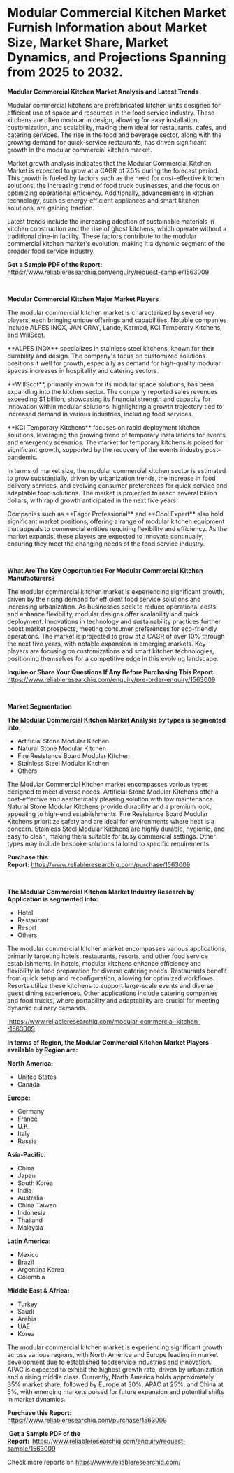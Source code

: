 <p><h1>Modular Commercial Kitchen Market Furnish Information about Market Size, Market Share, Market Dynamics, and Projections Spanning from 2025 to 2032.</h1></p><p><strong>Modular Commercial Kitchen Market Analysis and Latest Trends</strong></p>
<p><p>Modular commercial kitchens are prefabricated kitchen units designed for efficient use of space and resources in the food service industry. These kitchens are often modular in design, allowing for easy installation, customization, and scalability, making them ideal for restaurants, cafes, and catering services. The rise in the food and beverage sector, along with the growing demand for quick-service restaurants, has driven significant growth in the modular commercial kitchen market.</p><p>Market growth analysis indicates that the Modular Commercial Kitchen Market is expected to grow at a CAGR of 7.5% during the forecast period. This growth is fueled by factors such as the need for cost-effective kitchen solutions, the increasing trend of food truck businesses, and the focus on optimizing operational efficiency. Additionally, advancements in kitchen technology, such as energy-efficient appliances and smart kitchen solutions, are gaining traction.</p><p>Latest trends include the increasing adoption of sustainable materials in kitchen construction and the rise of ghost kitchens, which operate without a traditional dine-in facility. These factors contribute to the modular commercial kitchen market's evolution, making it a dynamic segment of the broader food service industry.</p></p>
<p><strong>Get a Sample PDF of the Report:&nbsp;</strong> <a href="https://www.reliableresearchiq.com/enquiry/request-sample/1563009?utm_campaign=1123&utm_medium=2&utm_source=Github&utm_content=ia&utm_term=05022025&utm_id=modular-commercial-kitchen">https://www.reliableresearchiq.com/enquiry/request-sample/1563009</a></p>
<p>&nbsp;</p>
<p><strong>Modular Commercial Kitchen Major Market Players</strong></p>
<p><p>The modular commercial kitchen market is characterized by several key players, each bringing unique offerings and capabilities. Notable companies include ALPES INOX, JAN CRAY, Lande, Karmod, KCI Temporary Kitchens, and WillScot.</p><p>**ALPES INOX** specializes in stainless steel kitchens, known for their durability and design. The company's focus on customized solutions positions it well for growth, especially as demand for high-quality modular spaces increases in hospitality and catering sectors.</p><p>**WillScot**, primarily known for its modular space solutions, has been expanding into the kitchen sector. The company reported sales revenues exceeding $1 billion, showcasing its financial strength and capacity for innovation within modular solutions, highlighting a growth trajectory tied to increased demand in various industries, including food services.</p><p>**KCI Temporary Kitchens** focuses on rapid deployment kitchen solutions, leveraging the growing trend of temporary installations for events and emergency scenarios. The market for temporary kitchens is poised for significant growth, supported by the recovery of the events industry post-pandemic.</p><p>In terms of market size, the modular commercial kitchen sector is estimated to grow substantially, driven by urbanization trends, the increase in food delivery services, and evolving consumer preferences for quick-service and adaptable food solutions. The market is projected to reach several billion dollars, with rapid growth anticipated in the next five years.</p><p>Companies such as **Fagor Professional** and **Cool Expert** also hold significant market positions, offering a range of modular kitchen equipment that appeals to commercial entities requiring flexibility and efficiency. As the market expands, these players are expected to innovate continually, ensuring they meet the changing needs of the food service industry.</p></p>
<p>&nbsp;</p>
<p><strong>What Are The Key Opportunities For Modular Commercial Kitchen Manufacturers?</strong></p>
<p><p>The modular commercial kitchen market is experiencing significant growth, driven by the rising demand for efficient food service solutions and increasing urbanization. As businesses seek to reduce operational costs and enhance flexibility, modular designs offer scalability and quick deployment. Innovations in technology and sustainability practices further boost market prospects, meeting consumer preferences for eco-friendly operations. The market is projected to grow at a CAGR of over 10% through the next five years, with notable expansion in emerging markets. Key players are focusing on customizations and smart kitchen technologies, positioning themselves for a competitive edge in this evolving landscape.</p></p>
<p><strong>Inquire or Share Your Questions If Any Before Purchasing This Report:</strong> <a href="https://www.reliableresearchiq.com/enquiry/pre-order-enquiry/1563009?utm_campaign=1123&utm_medium=2&utm_source=Github&utm_content=ia&utm_term=05022025&utm_id=modular-commercial-kitchen">https://www.reliableresearchiq.com/enquiry/pre-order-enquiry/1563009</a></p>
<p>&nbsp;</p>
<p><strong>Market Segmentation</strong></p>
<p><strong>The Modular Commercial Kitchen Market Analysis by types is segmented into:</strong></p>
<p><ul><li>Artificial Stone Modular Kitchen</li><li>Natural Stone Modular Kitchen</li><li>Fire Resistance Board Modular Kitchen</li><li>Stainless Steel Modular Kitchen</li><li>Others</li></ul></p>
<p><p>The Modular Commercial Kitchen market encompasses various types designed to meet diverse needs. Artificial Stone Modular Kitchens offer a cost-effective and aesthetically pleasing solution with low maintenance. Natural Stone Modular Kitchens provide durability and a premium look, appealing to high-end establishments. Fire Resistance Board Modular Kitchens prioritize safety and are ideal for environments where heat is a concern. Stainless Steel Modular Kitchens are highly durable, hygienic, and easy to clean, making them suitable for busy commercial settings. Other types may include bespoke solutions tailored to specific requirements.</p></p>
<p><strong>Purchase this Report:&nbsp;</strong><a href="https://www.reliableresearchiq.com/purchase/1563009?utm_campaign=1123&utm_medium=2&utm_source=Github&utm_content=ia&utm_term=05022025&utm_id=modular-commercial-kitchen">https://www.reliableresearchiq.com/purchase/1563009</a></p>
<p>&nbsp;</p>
<p><strong>The Modular Commercial Kitchen Market Industry Research by Application is segmented into:</strong></p>
<p><ul><li>Hotel</li><li>Restaurant</li><li>Resort</li><li>Others</li></ul></p>
<p><p>The modular commercial kitchen market encompasses various applications, primarily targeting hotels, restaurants, resorts, and other food service establishments. In hotels, modular kitchens enhance efficiency and flexibility in food preparation for diverse catering needs. Restaurants benefit from quick setup and reconfiguration, allowing for optimized workflows. Resorts utilize these kitchens to support large-scale events and diverse guest dining experiences. Other applications include catering companies and food trucks, where portability and adaptability are crucial for meeting dynamic culinary demands.</p></p>
<p><a href="https://www.reliableresearchiq.com/modular-commercial-kitchen-r1563009?utm_campaign=1123&utm_medium=2&utm_source=Github&utm_content=ia&utm_term=05022025&utm_id=modular-commercial-kitchen">&nbsp;https://www.reliableresearchiq.com/modular-commercial-kitchen-r1563009</a></p>
<p><strong>In terms of Region, the Modular Commercial Kitchen Market Players available by Region are:</strong></p>
<p>
    <p> <strong> North America: </strong>
        <ul>
            <li>United States</li>
            <li>Canada</li>
        </ul>
        </p> 
    <p> <strong> Europe: </strong>
        <ul>
            <li>Germany</li>
            <li>France</li>
            <li>U.K.</li>
            <li>Italy</li>
            <li>Russia</li>
        </ul>
        </p> 
    <p> <strong> Asia-Pacific: </strong>
        <ul>
            <li>China</li>
            <li>Japan</li>
            <li>South Korea</li>
            <li>India</li>
            <li>Australia</li>
            <li>China Taiwan</li>
            <li>Indonesia</li>
            <li>Thailand</li>
            <li>Malaysia</li>
        </ul>
        </p> 
    <p> <strong> Latin America: </strong>
        <ul>
            <li>Mexico</li>
            <li>Brazil</li>
            <li>Argentina Korea</li>
            <li>Colombia</li>
        </ul>
        </p> 
    <p> <strong> Middle East & Africa: </strong>
        <ul>
            <li>Turkey</li>
            <li>Saudi</li>
            <li>Arabia</li>
            <li>UAE</li>
            <li>Korea</li>
        </ul>
    </p>
    </p>
<p><p>The modular commercial kitchen market is experiencing significant growth across various regions, with North America and Europe leading in market development due to established foodservice industries and innovation. APAC is expected to exhibit the highest growth rate, driven by urbanization and a rising middle class. Currently, North America holds approximately 35% market share, followed by Europe at 30%, APAC at 25%, and China at 5%, with emerging markets poised for future expansion and potential shifts in market dynamics.</p></p>
<p><strong>Purchase this Report: </strong><a href="https://www.reliableresearchiq.com/purchase/1563009?utm_campaign=1123&utm_medium=2&utm_source=Github&utm_content=ia&utm_term=05022025&utm_id=modular-commercial-kitchen">https://www.reliableresearchiq.com/purchase/1563009</a></p>
<p>&nbsp;<strong>Get a Sample PDF of the Report:&nbsp;&nbsp;</strong><a href="https://www.reliableresearchiq.com/enquiry/request-sample/1563009?utm_campaign=1123&utm_medium=2&utm_source=Github&utm_content=ia&utm_term=05022025&utm_id=modular-commercial-kitchen">https://www.reliableresearchiq.com/enquiry/request-sample/1563009</a></p>
<p><strong></strong></p>
<p>Check more reports on <a href="https://www.reliableresearchiq.com/?utm_campaign=1123&utm_medium=2&utm_source=Github&utm_content=ia&utm_term=05022025&utm_id=modular-commercial-kitchen">https://www.reliableresearchiq.com/</a></p>